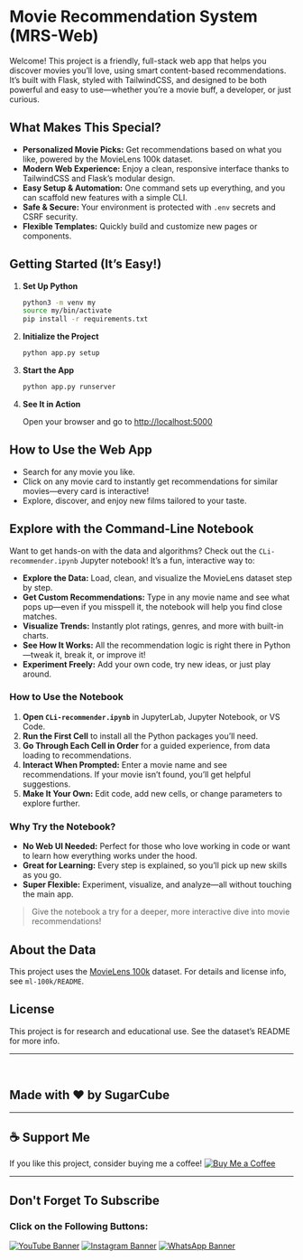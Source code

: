 # Movie Recommendation System (MRS-Web)

Welcome! This project is a friendly, full-stack web app that helps you discover movies you’ll love, using smart content-based recommendations. It’s built with Flask, styled with TailwindCSS, and designed to be both powerful and easy to use—whether you’re a movie buff, a developer, or just curious.

## What Makes This Special?

- **Personalized Movie Picks:** Get recommendations based on what you like, powered by the MovieLens 100k dataset.
- **Modern Web Experience:** Enjoy a clean, responsive interface thanks to TailwindCSS and Flask’s modular design.
- **Easy Setup & Automation:** One command sets up everything, and you can scaffold new features with a simple CLI.
- **Safe & Secure:** Your environment is protected with `.env` secrets and CSRF security.
- **Flexible Templates:** Quickly build and customize new pages or components.

## Getting Started (It’s Easy!)

1. **Set Up Python**

    ```bash
    python3 -m venv my
    source my/bin/activate
    pip install -r requirements.txt
    ```

2. **Initialize the Project**

    ```bash
    python app.py setup
    ```

3. **Start the App**

    ```bash
    python app.py runserver
    ```

4. **See It in Action**

    Open your browser and go to [http://localhost:5000](http://localhost:5000)

## How to Use the Web App

- Search for any movie you like.
- Click on any movie card to instantly get recommendations for similar movies—every card is interactive!
- Explore, discover, and enjoy new films tailored to your taste.

## Explore with the Command-Line Notebook

Want to get hands-on with the data and algorithms? Check out the `CLi-recommender.ipynb` Jupyter notebook! It’s a fun, interactive way to:

- **Explore the Data:** Load, clean, and visualize the MovieLens dataset step by step.
- **Get Custom Recommendations:** Type in any movie name and see what pops up—even if you misspell it, the notebook will help you find close matches.
- **Visualize Trends:** Instantly plot ratings, genres, and more with built-in charts.
- **See How It Works:** All the recommendation logic is right there in Python—tweak it, break it, or improve it!
- **Experiment Freely:** Add your own code, try new ideas, or just play around.

### How to Use the Notebook

1. **Open `CLi-recommender.ipynb`** in JupyterLab, Jupyter Notebook, or VS Code.
2. **Run the First Cell** to install all the Python packages you’ll need.
3. **Go Through Each Cell in Order** for a guided experience, from data loading to recommendations.
4. **Interact When Prompted:** Enter a movie name and see recommendations. If your movie isn’t found, you’ll get helpful suggestions.
5. **Make It Your Own:** Edit code, add new cells, or change parameters to explore further.

### Why Try the Notebook?

- **No Web UI Needed:** Perfect for those who love working in code or want to learn how everything works under the hood.
- **Great for Learning:** Every step is explained, so you’ll pick up new skills as you go.
- **Super Flexible:** Experiment, visualize, and analyze—all without touching the main app.

> Give the notebook a try for a deeper, more interactive dive into movie recommendations!

## About the Data

This project uses the [MovieLens 100k](https://grouplens.org/datasets/movielens/100k/) dataset. For details and license info, see `ml-100k/README`.

## License

This project is for research and educational use. See the dataset’s README for more info.


---
          
## Made with ❤️ by SugarCube               
---
## ☕ Support Me
If you like this project, consider buying me
 a coffee!
[![Buy Me a Coffee](https://img.shields.io/badge/Buy%20Me%20a%20Coffee-Support%20Me-orange?style=flat-square&logo=buy-me-a-coffee)](https://www.buymeacoffee.com/sugarcube08)   

---
## Don't Forget To Subscribe
### Click on the Following Buttons:
[![YouTube Banner](https://img.shields.io/badge/YouTube-%23FF0000.svg?logo=YouTube&logoColor=white)](https://www.youtube.com/@SugarCode-Z?sub_confirmation=1)
[![Instagram Banner](https://img.shields.io/badge/Instagram-%23E4405F.svg?logo=Instagram&logoColor=white)](https://www.instagram.com/sugarcodez)
[![WhatsApp Banner](https://img.shields.io/badge/WhatsApp-%25D366.svg?logo=whatsapp&logoColor=white)](https://whatsapp.com/channel/0029Vb5fFdzKgsNlaxFmhg1T)
